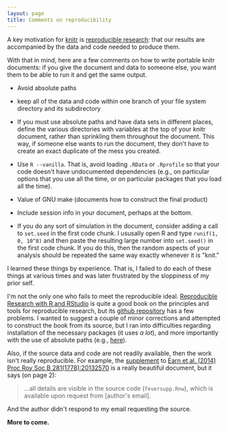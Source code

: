 ```yaml
---
layout: page
title: Comments on reproducibility
---
```


A key motivation for [knitr](http://yihui.name/knitr/) is
[reproducible research](http://en.wikipedia.org/wiki/Reproducibility#Reproducible_research):
that our results are accompanied by the data and code needed to
produce them.

With that in mind, here are a few comments on how to write portable knitr
documents: if you give the document and data to someone else, you want
them to be able to run it and get the same output.

- Avoid absolute paths

- keep all of the data and code within one
  branch of your file system directory and its subdirectory

- If you must use absolute paths and have data sets in different
  places, define the various directories with variables at the
  top of your knitr document, rather than sprinkling them throughout
  the document. This way, if someone else wants to run the document,
  they don't have to create an exact duplicate of the mess you created.

- Use `R --vanilla`. That is, avoid loading `.RData` or `.Rprofile` so
  that your code doesn't have undocumented dependencies (e.g., on
  particular options that you use all the time, or on particular
  packages that you load all the time).

- Value of GNU make (documents how to construct the final product)

- Include session info in your document, perhaps at the bottom.

- If you do any sort of simulation in the document, consider adding a
  call to `set.seed` in the first code chunk.  I ususally open R and
  type `runif(1, 0, 10^8)` and then paste the resulting large number
  into `set.seed()` in the first code chunk.  If you do this, then the
  random aspects of your analysis should be repeated the same way
  exactly whenever it is "knit."
  

I learned these things by experience. That is, I failed to do each of
these things at various times and was later frustrated by the
sloppiness of my prior self.

I'm not the only one who fails to meet the reproducible ideal.
[Reproducible Research with R and RStudio](http://www.amazon.com/exec/obidos/ASIN/1466572841/7210-20)
is quite a good book on the principles and tools for reproducible
research, but its
[github repository](https://github.com/christophergandrud/Rep-Res-Book)
has a few problems. I wanted to suggest a couple of minor corrections
and attempted to construct the book from its source, but I ran into
difficulties regarding installation of the necessary packages (it uses
_a lot_), and more importantly with the use of absolute paths (e.g.,
[here](https://github.com/christophergandrud/Rep-Res-Book/blob/master/Source/Children/FrontMatter/Preface.Rnw#L2)).

Also, if the source data and code are not readily available, then the
work isn't really reproducible.  For example, the
[supplement](http://rspb.royalsocietypublishing.org/content/281/1778/20132570/suppl/DC1)
to
[Earn et al. (2014) Proc Roy Soc B 281(1778):20132570](http://rspb.royalsocietypublishing.org/content/281/1778/20132570.abstract)
is a really beautiful document, but it says (on page 2):

> ...all details are visible in the source code (`feversupp.Rnw`), which
> is available upon request from \[author's email\].

And the author didn't respond to my email requesting the source.


**More to come.**
